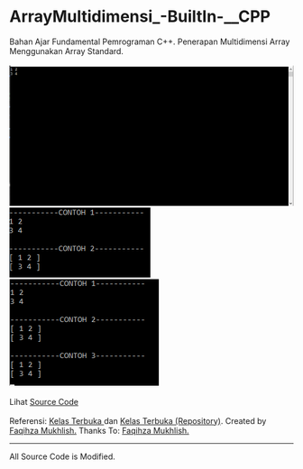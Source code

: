 # ArrayMultidimensi_-BuiltIn-__CPP
Bahan Ajar Fundamental Pemrograman C++. Penerapan Multidimensi Array Menggunakan Array Standard.<br><br>
<img src="https://github.com/RizkyKhapidsyah/ArrayMultidimensi_-BuiltIn-__CPP/blob/master/Results/001.PNG">
<img src="https://github.com/RizkyKhapidsyah/ArrayMultidimensi_-BuiltIn-__CPP/blob/master/Results/002.PNG">
<img src="https://github.com/RizkyKhapidsyah/ArrayMultidimensi_-BuiltIn-__CPP/blob/master/Results/003.PNG"><br><br>
Lihat <a href="https://github.com/RizkyKhapidsyah/ArrayMultidimensi_-BuiltIn-__CPP/blob/master/Source.cpp">Source Code</a><br><br>
Referensi: <a href="https://www.youtube.com/user/faqihzamukhlish"> Kelas Terbuka </a> dan <a href="https://github.com/kelasterbuka"> Kelas Terbuka (Repository)</a>. Created by <a href="https://github.com/faqihza">Faqihza Mukhlish.</a> Thanks To: <a href="https://www.youtube.com/channel/UCRGHjysoCemh4y7tCJQs30w/about">Faqihza Mukhlish.</a><br>

-----
All Source Code is Modified.
